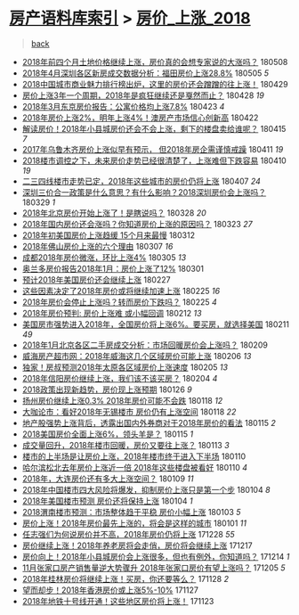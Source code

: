 [房产语料库索引](../../README.md)  > [房价_上涨_2018](房价_上涨_2018.md)
====
> [back](../README.md)

- [2018年前四个月土地价格继续上涨，房价真的会想专家说的大涨吗？](http://jkwz.applinzi.com/ittc/7100450335854429191.html#2018%E5%B9%B4%E5%89%8D%E5%9B%9B%E4%B8%AA%E6%9C%88%E5%9C%9F%E5%9C%B0%E4%BB%B7%E6%A0%BC%E7%BB%A7%E7%BB%AD%E4%B8%8A%E6%B6%A8%EF%BC%8C%E6%88%BF%E4%BB%B7%E7%9C%9F%E7%9A%84%E4%BC%9A%E6%83%B3%E4%B8%93%E5%AE%B6%E8%AF%B4%E7%9A%84%E5%A4%A7%E6%B6%A8%E5%90%97%EF%BC%9F) 180508  
- [2018年4月深圳各区新房成交数据分析：福田房价上涨28.8%](http://jkwz.applinzi.com/ittc/7099724843476059142.html#2018%E5%B9%B44%E6%9C%88%E6%B7%B1%E5%9C%B3%E5%90%84%E5%8C%BA%E6%96%B0%E6%88%BF%E6%88%90%E4%BA%A4%E6%95%B0%E6%8D%AE%E5%88%86%E6%9E%90%EF%BC%9A%E7%A6%8F%E7%94%B0%E6%88%BF%E4%BB%B7%E4%B8%8A%E6%B6%A828.8%25) 180505 *5* 
- [2018中国城市商业魅力排行榜出炉，这里的房价还会蹭蹭的往上涨！](http://jkwz.applinzi.com/ittc/7097371943122764806.html#2018%E4%B8%AD%E5%9B%BD%E5%9F%8E%E5%B8%82%E5%95%86%E4%B8%9A%E9%AD%85%E5%8A%9B%E6%8E%92%E8%A1%8C%E6%A6%9C%E5%87%BA%E7%82%89%EF%BC%8C%E8%BF%99%E9%87%8C%E7%9A%84%E6%88%BF%E4%BB%B7%E8%BF%98%E4%BC%9A%E8%B9%AD%E8%B9%AD%E7%9A%84%E5%BE%80%E4%B8%8A%E6%B6%A8%EF%BC%81) 180429  
- [房价上涨3年一个周期，2018年是疯狂继续还是戛然而止？](http://jkwz.applinzi.com/ittc/7097072612897457162.html#%E6%88%BF%E4%BB%B7%E4%B8%8A%E6%B6%A83%E5%B9%B4%E4%B8%80%E4%B8%AA%E5%91%A8%E6%9C%9F%EF%BC%8C2018%E5%B9%B4%E6%98%AF%E7%96%AF%E7%8B%82%E7%BB%A7%E7%BB%AD%E8%BF%98%E6%98%AF%E6%88%9B%E7%84%B6%E8%80%8C%E6%AD%A2%EF%BC%9F) 180428 *19* 
- [2018年3月东京房价报告：公寓价格均上涨7.8%](http://jkwz.applinzi.com/ittc/7094829599966102544.html#2018%E5%B9%B43%E6%9C%88%E4%B8%9C%E4%BA%AC%E6%88%BF%E4%BB%B7%E6%8A%A5%E5%91%8A%EF%BC%9A%E5%85%AC%E5%AF%93%E4%BB%B7%E6%A0%BC%E5%9D%87%E4%B8%8A%E6%B6%A87.8%25) 180423 *4* 
- [2018年房价上涨2%，明年上涨4%！澳房产市场信心创新高](http://jkwz.applinzi.com/ittc/7094789841894245392.html#2018%E5%B9%B4%E6%88%BF%E4%BB%B7%E4%B8%8A%E6%B6%A82%25%EF%BC%8C%E6%98%8E%E5%B9%B4%E4%B8%8A%E6%B6%A84%25%EF%BC%81%E6%BE%B3%E6%88%BF%E4%BA%A7%E5%B8%82%E5%9C%BA%E4%BF%A1%E5%BF%83%E5%88%9B%E6%96%B0%E9%AB%98) 180422  
- [解读房价！2018年小县城房价还会不会上涨，剩下的楼盘卖给谁呢？](http://jkwz.applinzi.com/ittc/7092270695512015883.html#%E8%A7%A3%E8%AF%BB%E6%88%BF%E4%BB%B7%EF%BC%812018%E5%B9%B4%E5%B0%8F%E5%8E%BF%E5%9F%8E%E6%88%BF%E4%BB%B7%E8%BF%98%E4%BC%9A%E4%B8%8D%E4%BC%9A%E4%B8%8A%E6%B6%A8%EF%BC%8C%E5%89%A9%E4%B8%8B%E7%9A%84%E6%A5%BC%E7%9B%98%E5%8D%96%E7%BB%99%E8%B0%81%E5%91%A2%EF%BC%9F) 180415 *7* 
- [2017年乌鲁木齐房价上涨似早有预示， 但2018年房企需谨慎戒躁](http://jkwz.applinzi.com/ittc/7090690748767011851.html#2017%E5%B9%B4%E4%B9%8C%E9%B2%81%E6%9C%A8%E9%BD%90%E6%88%BF%E4%BB%B7%E4%B8%8A%E6%B6%A8%E4%BC%BC%E6%97%A9%E6%9C%89%E9%A2%84%E7%A4%BA%EF%BC%8C+%E4%BD%862018%E5%B9%B4%E6%88%BF%E4%BC%81%E9%9C%80%E8%B0%A8%E6%85%8E%E6%88%92%E8%BA%81) 180411 *19* 
- [2018楼市调控之下，未来房价走势已经很清楚了，上涨难但下跌容易](http://jkwz.applinzi.com/ittc/7090319579794637841.html#2018%E6%A5%BC%E5%B8%82%E8%B0%83%E6%8E%A7%E4%B9%8B%E4%B8%8B%EF%BC%8C%E6%9C%AA%E6%9D%A5%E6%88%BF%E4%BB%B7%E8%B5%B0%E5%8A%BF%E5%B7%B2%E7%BB%8F%E5%BE%88%E6%B8%85%E6%A5%9A%E4%BA%86%EF%BC%8C%E4%B8%8A%E6%B6%A8%E9%9A%BE%E4%BD%86%E4%B8%8B%E8%B7%8C%E5%AE%B9%E6%98%93) 180410 *19* 
- [二三四线楼市走势已定，2018年这些城市的房价仍将上涨](http://jkwz.applinzi.com/ittc/7089342466782397457.html#%E4%BA%8C%E4%B8%89%E5%9B%9B%E7%BA%BF%E6%A5%BC%E5%B8%82%E8%B5%B0%E5%8A%BF%E5%B7%B2%E5%AE%9A%EF%BC%8C2018%E5%B9%B4%E8%BF%99%E4%BA%9B%E5%9F%8E%E5%B8%82%E7%9A%84%E6%88%BF%E4%BB%B7%E4%BB%8D%E5%B0%86%E4%B8%8A%E6%B6%A8) 180407 *24* 
- [深圳三价合一政策是什么意思？有什么影响？2018深圳房价会上涨吗？](http://jkwz.applinzi.com/ittc/7085861597262382091.html#%E6%B7%B1%E5%9C%B3%E4%B8%89%E4%BB%B7%E5%90%88%E4%B8%80%E6%94%BF%E7%AD%96%E6%98%AF%E4%BB%80%E4%B9%88%E6%84%8F%E6%80%9D%EF%BC%9F%E6%9C%89%E4%BB%80%E4%B9%88%E5%BD%B1%E5%93%8D%EF%BC%9F2018%E6%B7%B1%E5%9C%B3%E6%88%BF%E4%BB%B7%E4%BC%9A%E4%B8%8A%E6%B6%A8%E5%90%97%EF%BC%9F) 180329 *1* 
- [2018年北京房价开始上涨了！是瞎说吗？](http://jkwz.applinzi.com/ittc/7085500696113988624.html#2018%E5%B9%B4%E5%8C%97%E4%BA%AC%E6%88%BF%E4%BB%B7%E5%BC%80%E5%A7%8B%E4%B8%8A%E6%B6%A8%E4%BA%86%EF%BC%81%E6%98%AF%E7%9E%8E%E8%AF%B4%E5%90%97%EF%BC%9F) 180328 *20* 
- [2018年国内房价还会涨吗？你知道房价上涨的原因吗？](http://jkwz.applinzi.com/ittc/7083695604964525073.html#2018%E5%B9%B4%E5%9B%BD%E5%86%85%E6%88%BF%E4%BB%B7%E8%BF%98%E4%BC%9A%E6%B6%A8%E5%90%97%EF%BC%9F%E4%BD%A0%E7%9F%A5%E9%81%93%E6%88%BF%E4%BB%B7%E4%B8%8A%E6%B6%A8%E7%9A%84%E5%8E%9F%E5%9B%A0%E5%90%97%EF%BC%9F) 180323 *27* 
- [2018年初美国房价上涨趋缓 15个月来最慢](http://jkwz.applinzi.com/ittc/7079303832637277201.html#2018%E5%B9%B4%E5%88%9D%E7%BE%8E%E5%9B%BD%E6%88%BF%E4%BB%B7%E4%B8%8A%E6%B6%A8%E8%B6%8B%E7%BC%93+15%E4%B8%AA%E6%9C%88%E6%9D%A5%E6%9C%80%E6%85%A2) 180312  
- [2018年佛山房价上涨的六个理由](http://jkwz.applinzi.com/ittc/7077675005532177418.html#2018%E5%B9%B4%E4%BD%9B%E5%B1%B1%E6%88%BF%E4%BB%B7%E4%B8%8A%E6%B6%A8%E7%9A%84%E5%85%AD%E4%B8%AA%E7%90%86%E7%94%B1) 180307 *16* 
- [成都2018年房价微涨，环比上涨4%](http://jkwz.applinzi.com/ittc/7076959411157599243.html#%E6%88%90%E9%83%BD2018%E5%B9%B4%E6%88%BF%E4%BB%B7%E5%BE%AE%E6%B6%A8%EF%BC%8C%E7%8E%AF%E6%AF%94%E4%B8%8A%E6%B6%A84%25) 180305 *13* 
- [奥兰多房价报告2018年1月：房价上涨了12%](http://jkwz.applinzi.com/ittc/7075459459071869969.html#%E5%A5%A5%E5%85%B0%E5%A4%9A%E6%88%BF%E4%BB%B7%E6%8A%A5%E5%91%8A2018%E5%B9%B41%E6%9C%88%EF%BC%9A%E6%88%BF%E4%BB%B7%E4%B8%8A%E6%B6%A8%E4%BA%8612%25) 180301  
- [预计2018年美国房价还会继续上涨](http://jkwz.applinzi.com/ittc/7074780590367048714.html#%E9%A2%84%E8%AE%A12018%E5%B9%B4%E7%BE%8E%E5%9B%BD%E6%88%BF%E4%BB%B7%E8%BF%98%E4%BC%9A%E7%BB%A7%E7%BB%AD%E4%B8%8A%E6%B6%A8) 180227  
- [这些因素决定了2018年房价或将继续加速上涨](http://jkwz.applinzi.com/ittc/7074167951001650193.html#%E8%BF%99%E4%BA%9B%E5%9B%A0%E7%B4%A0%E5%86%B3%E5%AE%9A%E4%BA%862018%E5%B9%B4%E6%88%BF%E4%BB%B7%E6%88%96%E5%B0%86%E7%BB%A7%E7%BB%AD%E5%8A%A0%E9%80%9F%E4%B8%8A%E6%B6%A8) 180225 *16* 
- [2018年房价会停止上涨吗？转而房价下跌吗？](http://jkwz.applinzi.com/ittc/7074131164426404874.html#2018%E5%B9%B4%E6%88%BF%E4%BB%B7%E4%BC%9A%E5%81%9C%E6%AD%A2%E4%B8%8A%E6%B6%A8%E5%90%97%EF%BC%9F%E8%BD%AC%E8%80%8C%E6%88%BF%E4%BB%B7%E4%B8%8B%E8%B7%8C%E5%90%97%EF%BC%9F) 180225 *4* 
- [2018年房价预判: 房价上涨难 或小幅回调](http://jkwz.applinzi.com/ittc/7069189655197385739.html#2018%E5%B9%B4%E6%88%BF%E4%BB%B7%E9%A2%84%E5%88%A4%3A+%E6%88%BF%E4%BB%B7%E4%B8%8A%E6%B6%A8%E9%9A%BE+%E6%88%96%E5%B0%8F%E5%B9%85%E5%9B%9E%E8%B0%83) 180212 *13* 
- [美国房市强势进入2018年，全国房价将上涨6%。要买房，就选择美国](http://jkwz.applinzi.com/ittc/7068787852794397707.html#%E7%BE%8E%E5%9B%BD%E6%88%BF%E5%B8%82%E5%BC%BA%E5%8A%BF%E8%BF%9B%E5%85%A52018%E5%B9%B4%EF%BC%8C%E5%85%A8%E5%9B%BD%E6%88%BF%E4%BB%B7%E5%B0%86%E4%B8%8A%E6%B6%A86%25%E3%80%82%E8%A6%81%E4%B9%B0%E6%88%BF%EF%BC%8C%E5%B0%B1%E9%80%89%E6%8B%A9%E7%BE%8E%E5%9B%BD) 180211 *49* 
- [2018年1月北京各区二手房成交分析：市场回暖房价会上涨吗？](http://jkwz.applinzi.com/ittc/7068030166633022475.html#2018%E5%B9%B41%E6%9C%88%E5%8C%97%E4%BA%AC%E5%90%84%E5%8C%BA%E4%BA%8C%E6%89%8B%E6%88%BF%E6%88%90%E4%BA%A4%E5%88%86%E6%9E%90%EF%BC%9A%E5%B8%82%E5%9C%BA%E5%9B%9E%E6%9A%96%E6%88%BF%E4%BB%B7%E4%BC%9A%E4%B8%8A%E6%B6%A8%E5%90%97%EF%BC%9F) 180209  
- [威海房产超市网：2018年威海这几个区域房价可能上涨](http://jkwz.applinzi.com/ittc/7066910932049855499.html#%E5%A8%81%E6%B5%B7%E6%88%BF%E4%BA%A7%E8%B6%85%E5%B8%82%E7%BD%91%EF%BC%9A2018%E5%B9%B4%E5%A8%81%E6%B5%B7%E8%BF%99%E5%87%A0%E4%B8%AA%E5%8C%BA%E5%9F%9F%E6%88%BF%E4%BB%B7%E5%8F%AF%E8%83%BD%E4%B8%8A%E6%B6%A8) 180206 *13* 
- [独家！房叔预测2018年太原各区域房价上涨速度](http://jkwz.applinzi.com/ittc/7066527346440274951.html#%E7%8B%AC%E5%AE%B6%EF%BC%81%E6%88%BF%E5%8F%94%E9%A2%84%E6%B5%8B2018%E5%B9%B4%E5%A4%AA%E5%8E%9F%E5%90%84%E5%8C%BA%E5%9F%9F%E6%88%BF%E4%BB%B7%E4%B8%8A%E6%B6%A8%E9%80%9F%E5%BA%A6) 180205 *13* 
- [2018年信阳房价继续上涨，我们该不该买房？](http://jkwz.applinzi.com/ittc/7066147501638157323.html#2018%E5%B9%B4%E4%BF%A1%E9%98%B3%E6%88%BF%E4%BB%B7%E7%BB%A7%E7%BB%AD%E4%B8%8A%E6%B6%A8%EF%BC%8C%E6%88%91%E4%BB%AC%E8%AF%A5%E4%B8%8D%E8%AF%A5%E4%B9%B0%E6%88%BF%EF%BC%9F) 180204 *4* 
- [2018政策出现新趋势，房价现上涨预期](http://jkwz.applinzi.com/ittc/7062899934485808145.html#2018%E6%94%BF%E7%AD%96%E5%87%BA%E7%8E%B0%E6%96%B0%E8%B6%8B%E5%8A%BF%EF%BC%8C%E6%88%BF%E4%BB%B7%E7%8E%B0%E4%B8%8A%E6%B6%A8%E9%A2%84%E6%9C%9F) 180126 *9* 
- [扬州房价继续上涨0.3% 2018年房价可能不会跌](http://jkwz.applinzi.com/ittc/7059928551371834378.html#%E6%89%AC%E5%B7%9E%E6%88%BF%E4%BB%B7%E7%BB%A7%E7%BB%AD%E4%B8%8A%E6%B6%A80.3%25+2018%E5%B9%B4%E6%88%BF%E4%BB%B7%E5%8F%AF%E8%83%BD%E4%B8%8D%E4%BC%9A%E8%B7%8C) 180118 *12* 
- [大咖论市：看好2018年无锡楼市 房价仍有上涨空间](http://jkwz.applinzi.com/ittc/7059924672496272390.html#%E5%A4%A7%E5%92%96%E8%AE%BA%E5%B8%82%EF%BC%9A%E7%9C%8B%E5%A5%BD2018%E5%B9%B4%E6%97%A0%E9%94%A1%E6%A5%BC%E5%B8%82+%E6%88%BF%E4%BB%B7%E4%BB%8D%E6%9C%89%E4%B8%8A%E6%B6%A8%E7%A9%BA%E9%97%B4) 180118 *22* 
- [地产股强势上涨背后，透露出国内外券商对于2018年房价的看法](http://jkwz.applinzi.com/ittc/7058751273438807050.html#%E5%9C%B0%E4%BA%A7%E8%82%A1%E5%BC%BA%E5%8A%BF%E4%B8%8A%E6%B6%A8%E8%83%8C%E5%90%8E%EF%BC%8C%E9%80%8F%E9%9C%B2%E5%87%BA%E5%9B%BD%E5%86%85%E5%A4%96%E5%88%B8%E5%95%86%E5%AF%B9%E4%BA%8E2018%E5%B9%B4%E6%88%BF%E4%BB%B7%E7%9A%84%E7%9C%8B%E6%B3%95) 180115 *2* 
- [2018美国房价全面上涨6%，领头羊是？](http://jkwz.applinzi.com/ittc/7058743031929242641.html#2018%E7%BE%8E%E5%9B%BD%E6%88%BF%E4%BB%B7%E5%85%A8%E9%9D%A2%E4%B8%8A%E6%B6%A86%25%EF%BC%8C%E9%A2%86%E5%A4%B4%E7%BE%8A%E6%98%AF%EF%BC%9F) 180115 *1* 
- [成交量回升，2018年楼市回暖，房价又要往上涨？](http://jkwz.applinzi.com/ittc/7058140621347226640.html#%E6%88%90%E4%BA%A4%E9%87%8F%E5%9B%9E%E5%8D%87%EF%BC%8C2018%E5%B9%B4%E6%A5%BC%E5%B8%82%E5%9B%9E%E6%9A%96%EF%BC%8C%E6%88%BF%E4%BB%B7%E5%8F%88%E8%A6%81%E5%BE%80%E4%B8%8A%E6%B6%A8%EF%BC%9F) 180113 *3* 
- [楼市的上半场是让房价上涨，2018年楼市终于进入下半场](http://jkwz.applinzi.com/ittc/7057063163025949713.html#%E6%A5%BC%E5%B8%82%E7%9A%84%E4%B8%8A%E5%8D%8A%E5%9C%BA%E6%98%AF%E8%AE%A9%E6%88%BF%E4%BB%B7%E4%B8%8A%E6%B6%A8%EF%BC%8C2018%E5%B9%B4%E6%A5%BC%E5%B8%82%E7%BB%88%E4%BA%8E%E8%BF%9B%E5%85%A5%E4%B8%8B%E5%8D%8A%E5%9C%BA) 180110  
- [哈尔滨松北去年房价上涨近一倍 2018年这些楼盘被看好](http://jkwz.applinzi.com/ittc/7056911218822874128.html#%E5%93%88%E5%B0%94%E6%BB%A8%E6%9D%BE%E5%8C%97%E5%8E%BB%E5%B9%B4%E6%88%BF%E4%BB%B7%E4%B8%8A%E6%B6%A8%E8%BF%91%E4%B8%80%E5%80%8D+2018%E5%B9%B4%E8%BF%99%E4%BA%9B%E6%A5%BC%E7%9B%98%E8%A2%AB%E7%9C%8B%E5%A5%BD) 180110 *4* 
- [2018年，大连房价还有多大上涨空间？](http://jkwz.applinzi.com/ittc/7056672282653492235.html#2018%E5%B9%B4%EF%BC%8C%E5%A4%A7%E8%BF%9E%E6%88%BF%E4%BB%B7%E8%BF%98%E6%9C%89%E5%A4%9A%E5%A4%A7%E4%B8%8A%E6%B6%A8%E7%A9%BA%E9%97%B4%EF%BC%9F) 180109 *11* 
- [2018年中国楼市四大风险将爆发，抑制房价上涨只是第一个步](http://jkwz.applinzi.com/ittc/7054709640246330378.html#2018%E5%B9%B4%E4%B8%AD%E5%9B%BD%E6%A5%BC%E5%B8%82%E5%9B%9B%E5%A4%A7%E9%A3%8E%E9%99%A9%E5%B0%86%E7%88%86%E5%8F%91%EF%BC%8C%E6%8A%91%E5%88%B6%E6%88%BF%E4%BB%B7%E4%B8%8A%E6%B6%A8%E5%8F%AA%E6%98%AF%E7%AC%AC%E4%B8%80%E4%B8%AA%E6%AD%A5) 180104 *8* 
- [2018年美国楼市预测 房价还将保持上涨](http://jkwz.applinzi.com/ittc/7054671322645267473.html#2018%E5%B9%B4%E7%BE%8E%E5%9B%BD%E6%A5%BC%E5%B8%82%E9%A2%84%E6%B5%8B+%E6%88%BF%E4%BB%B7%E8%BF%98%E5%B0%86%E4%BF%9D%E6%8C%81%E4%B8%8A%E6%B6%A8) 180104 *1* 
- [2018渭南楼市预测：市场整体趋于平稳 房价小幅上涨](http://jkwz.applinzi.com/ittc/7054314207393088518.html#2018%E6%B8%AD%E5%8D%97%E6%A5%BC%E5%B8%82%E9%A2%84%E6%B5%8B%EF%BC%9A%E5%B8%82%E5%9C%BA%E6%95%B4%E4%BD%93%E8%B6%8B%E4%BA%8E%E5%B9%B3%E7%A8%B3+%E6%88%BF%E4%BB%B7%E5%B0%8F%E5%B9%85%E4%B8%8A%E6%B6%A8) 180103 *5* 
- [房价上涨！2018年房价最先上涨的，将会是这样的城市](http://jkwz.applinzi.com/ittc/7053586747898725382.html#%E6%88%BF%E4%BB%B7%E4%B8%8A%E6%B6%A8%EF%BC%812018%E5%B9%B4%E6%88%BF%E4%BB%B7%E6%9C%80%E5%85%88%E4%B8%8A%E6%B6%A8%E7%9A%84%EF%BC%8C%E5%B0%86%E4%BC%9A%E6%98%AF%E8%BF%99%E6%A0%B7%E7%9A%84%E5%9F%8E%E5%B8%82) 180101 *11* 
- [任志强们为何说房价并不高，2018年房价仍将上涨](http://jkwz.applinzi.com/ittc/7052247570192008209.html#%E4%BB%BB%E5%BF%97%E5%BC%BA%E4%BB%AC%E4%B8%BA%E4%BD%95%E8%AF%B4%E6%88%BF%E4%BB%B7%E5%B9%B6%E4%B8%8D%E9%AB%98%EF%BC%8C2018%E5%B9%B4%E6%88%BF%E4%BB%B7%E4%BB%8D%E5%B0%86%E4%B8%8A%E6%B6%A8) 171228 *55* 
- [房价继续上涨！2018年养老房将会走俏，房价将会继续上涨](http://jkwz.applinzi.com/ittc/7048030417582556177.html#%E6%88%BF%E4%BB%B7%E7%BB%A7%E7%BB%AD%E4%B8%8A%E6%B6%A8%EF%BC%812018%E5%B9%B4%E5%85%BB%E8%80%81%E6%88%BF%E5%B0%86%E4%BC%9A%E8%B5%B0%E4%BF%8F%EF%BC%8C%E6%88%BF%E4%BB%B7%E5%B0%86%E4%BC%9A%E7%BB%A7%E7%BB%AD%E4%B8%8A%E6%B6%A8) 171217  
- [房价向上！2018年小县城房价会上涨很多，但也有例外，你知道吗？](http://jkwz.applinzi.com/ittc/7046894304478364689.html#%E6%88%BF%E4%BB%B7%E5%90%91%E4%B8%8A%EF%BC%812018%E5%B9%B4%E5%B0%8F%E5%8E%BF%E5%9F%8E%E6%88%BF%E4%BB%B7%E4%BC%9A%E4%B8%8A%E6%B6%A8%E5%BE%88%E5%A4%9A%EF%BC%8C%E4%BD%86%E4%B9%9F%E6%9C%89%E4%BE%8B%E5%A4%96%EF%BC%8C%E4%BD%A0%E7%9F%A5%E9%81%93%E5%90%97%EF%BC%9F) 171214 *1* 
- [11月张家口房产销售量逆大势骤升 2018年张家口房价有望上涨吗？](http://jkwz.applinzi.com/ittc/7043532797615014928.html#11%E6%9C%88%E5%BC%A0%E5%AE%B6%E5%8F%A3%E6%88%BF%E4%BA%A7%E9%94%80%E5%94%AE%E9%87%8F%E9%80%86%E5%A4%A7%E5%8A%BF%E9%AA%A4%E5%8D%87+2018%E5%B9%B4%E5%BC%A0%E5%AE%B6%E5%8F%A3%E6%88%BF%E4%BB%B7%E6%9C%89%E6%9C%9B%E4%B8%8A%E6%B6%A8%E5%90%97%EF%BC%9F) 171205 *5* 
- [2018年桂林房价将继续上涨！买房，你还要等么？](http://jkwz.applinzi.com/ittc/7040954544509420561.html#2018%E5%B9%B4%E6%A1%82%E6%9E%97%E6%88%BF%E4%BB%B7%E5%B0%86%E7%BB%A7%E7%BB%AD%E4%B8%8A%E6%B6%A8%EF%BC%81%E4%B9%B0%E6%88%BF%EF%BC%8C%E4%BD%A0%E8%BF%98%E8%A6%81%E7%AD%89%E4%B9%88%EF%BC%9F) 171128 *2* 
- [望而却步！2018年香港房价或上涨5%-10%](http://jkwz.applinzi.com/ittc/7040638723656516624.html#%E6%9C%9B%E8%80%8C%E5%8D%B4%E6%AD%A5%EF%BC%812018%E5%B9%B4%E9%A6%99%E6%B8%AF%E6%88%BF%E4%BB%B7%E6%88%96%E4%B8%8A%E6%B6%A85%25-10%25) 171127  
- [2018年地铁十号线开通！这些地区房价将上涨！](http://jkwz.applinzi.com/ittc/7039067798892971024.html#2018%E5%B9%B4%E5%9C%B0%E9%93%81%E5%8D%81%E5%8F%B7%E7%BA%BF%E5%BC%80%E9%80%9A%EF%BC%81%E8%BF%99%E4%BA%9B%E5%9C%B0%E5%8C%BA%E6%88%BF%E4%BB%B7%E5%B0%86%E4%B8%8A%E6%B6%A8%EF%BC%81) 171123  
